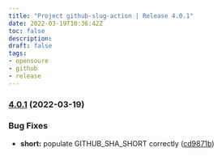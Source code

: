 ```yaml
---
title: "Project github-slug-action | Release 4.0.1"
date: 2022-03-19T10:36:42Z
toc: false
description: 
draft: false
tags:
- opensoure
- github
- release
---
```

### [4.0.1](https://github.com/rlespinasse/github-slug-action/compare/4.0.0...4.0.1) (2022-03-19)


### Bug Fixes

* **short:** populate GITHUB_SHA_SHORT correctly ([cd9871b](https://github.com/rlespinasse/github-slug-action/commit/cd9871b66e11e9562e3f72469772fe100be4c95a))




